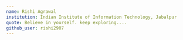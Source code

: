 ```yaml
---
name: Rishi Agrawal 
institution: Indian Institute of Information Technology, Jabalpur
quote: Believe in yourself. keep exploring....
github_user: rishi2907
---
```

